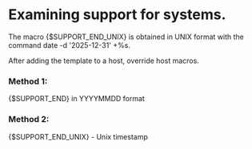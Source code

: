 # Examining support for systems.

The macro {$SUPPORT_END_UNIX} is obtained in UNIX format with the command
date -d '2025-12-31' +%s.

After adding the template to a host, override host macros.
### Method 1:
{$SUPPORT_END} in YYYYMMDD format
### Method 2:
{$SUPPORT_END_UNIX} - Unix timestamp


